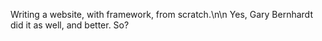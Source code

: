 Writing a website, with framework, from scratch.\n\n Yes, Gary Bernhardt did it as well, and better. So?
